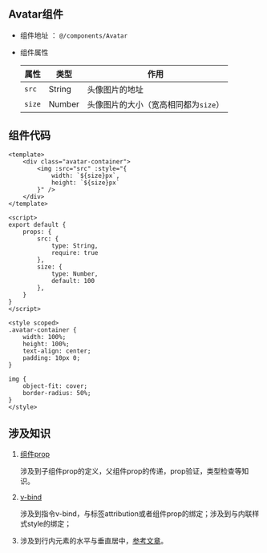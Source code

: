 ## Avatar组件

* 组件地址 ： `@/components/Avatar`

* 组件属性

  | 属性   | 类型   | 作用                                 |
  | ------ | ------ | ------------------------------------ |
  | `src`  | String | 头像图片的地址                       |
  | `size` | Number | 头像图片的大小（宽高相同都为`size`） |

  

## 组件代码

```vue
<template>
    <div class="avatar-container">
        <img :src="src" :style="{
            width: `${size}px`,
            height: `${size}px`
        }" />
    </div>
</template>

<script>
export default {
    props: {
        src: {
            type: String,
            require: true
        },
        size: {
            type: Number,
            default: 100
        },
    }
}
</script>

<style scoped>
.avatar-container {
    width: 100%;
    height: 100%;
    text-align: center;
    padding: 10px 0;
}

img {
    object-fit: cover;
    border-radius: 50%;
}
</style>
```

## 涉及知识

1. [组件prop](../../知识/组件prop.md)

   涉及到子组件prop的定义，父组件prop的传递，prop验证，类型检查等知识。

2. [v-bind](../../知识/v-bind)

   涉及到指令v-bind，与标签attribution或者组件prop的绑定；涉及到与内联样式style的绑定；

3. 涉及到行内元素的水平与垂直居中，[参考文章](https://juejin.cn/post/7027505510098141191#heading-20)。

